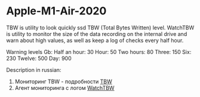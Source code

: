 # Apple-M1-Air-2020

TBW is utility to look quickly ssd TBW (Total Bytes Written) level.
WatchTBW is utility to monitor the size of the data recording on the internal drive and warn about high values, as well as keep a log of checks every half hour.

Warning levels Gb:
Half an hour: 30
Hour: 50
Two hours: 80
Three: 150
Six: 230
Twelve: 500
Day: 900

Description in russian:
1. Мониторинг TBW  - подробности [TBW](https://www.applelife.ru/threads/macbook-air-m1-2020-macbookair10-1.2945564/page-9#post-931268)
2. Агент мониторинга с логом [WatchTBW](https://www.applelife.ru/threads/macbook-air-m1-2020-macbookair10-1.2945564/page-10#post-931456)
